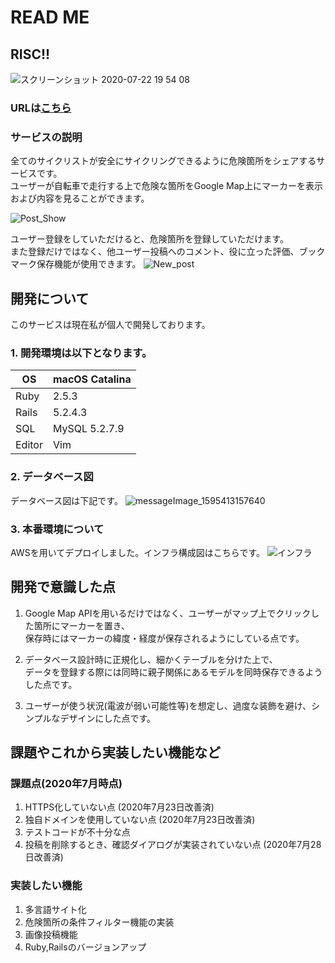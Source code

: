 # READ ME

## RISC!!  

![スクリーンショット 2020-07-22 19 54 08](https://user-images.githubusercontent.com/58941838/88168272-25ff5b80-cc55-11ea-9300-95aba297d201.png)

### URLは[こちら](http://3.220.1.107/)

### サービスの説明  
全てのサイクリストが安全にサイクリングできるように危険箇所をシェアするサービスです。  
ユーザーが自転車で走行する上で危険な箇所をGoogle Map上にマーカーを表示および内容を見ることができます。</br>

![Post_Show](https://user-images.githubusercontent.com/58941838/88167260-8097b800-cc53-11ea-9570-dc279ee7092c.gif)

ユーザー登録をしていただけると、危険箇所を登録していただけます。</br>
また登録だけではなく、他ユーザー投稿へのコメント、役に立った評価、ブックマーク保存機能が使用できます。
![New_post](https://user-images.githubusercontent.com/58941838/88168150-f81a1700-cc54-11ea-8662-cee95392379d.gif)  


## 開発について  
このサービスは現在私が個人で開発しております。  
### 1. 開発環境は以下となります。</br>
  | OS | macOS Catalina |
  ----|---- 
  | Ruby | 2.5.3 |
  | Rails | 5.2.4.3|
  | SQL | MySQL 5.2.7.9 |
  | Editor | Vim |

### 2. データベース図  
データベース図は下記です。
![messageImage_1595413157640](https://user-images.githubusercontent.com/58941838/88165664-036b4380-cc51-11ea-98b0-9908d273161a.jpg)  

### 3. 本番環境について  
AWSを用いてデプロイしました。インフラ構成図はこちらです。
![インフラ](https://user-images.githubusercontent.com/58941838/88173590-cbb6c880-cc5d-11ea-9fd2-d19d24cb94da.png)  

## 開発で意識した点
1. Google Map APIを用いるだけではなく、ユーザーがマップ上でクリックした箇所にマーカーを置き、  
保存時にはマーカーの緯度・経度が保存されるようにしている点です。

2. データベース設計時に正規化し、細かくテーブルを分けた上で、  
データを登録する際には同時に親子関係にあるモデルを同時保存できるようした点です。

3. ユーザーが使う状況(電波が弱い可能性等)を想定し、過度な装飾を避け、シンプルなデザインにした点です。

## 課題やこれから実装したい機能など  
### 課題点(2020年7月時点)  
1. HTTPS化していない点  (2020年7月23日改善済)
2. 独自ドメインを使用していない点 (2020年7月23日改善済)
3. テストコードが不十分な点  
4. 投稿を削除するとき、確認ダイアログが実装されていない点 (2020年7月28日改善済)
### 実装したい機能  
1. 多言語サイト化
2. 危険箇所の条件フィルター機能の実装
3. 画像投稿機能  
4. Ruby,Railsのバージョンアップ
